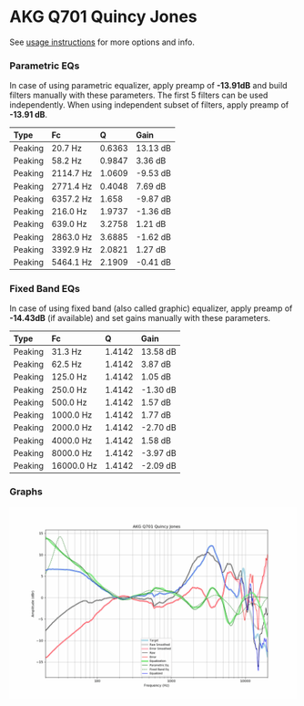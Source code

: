 # AKG Q701 Quincy Jones
See [usage instructions](https://github.com/jaakkopasanen/AutoEq#usage) for more options and info.

### Parametric EQs
In case of using parametric equalizer, apply preamp of **-13.91dB** and build filters manually
with these parameters. The first 5 filters can be used independently.
When using independent subset of filters, apply preamp of **-13.91 dB**.

| Type    | Fc        |      Q | Gain     |
|:--------|:----------|:-------|:---------|
| Peaking | 20.7 Hz   | 0.6363 | 13.13 dB |
| Peaking | 58.2 Hz   | 0.9847 | 3.36 dB  |
| Peaking | 2114.7 Hz | 1.0609 | -9.53 dB |
| Peaking | 2771.4 Hz | 0.4048 | 7.69 dB  |
| Peaking | 6357.2 Hz | 1.658  | -9.87 dB |
| Peaking | 216.0 Hz  | 1.9737 | -1.36 dB |
| Peaking | 639.0 Hz  | 3.2758 | 1.21 dB  |
| Peaking | 2863.0 Hz | 3.6885 | -1.62 dB |
| Peaking | 3392.9 Hz | 2.0821 | 1.27 dB  |
| Peaking | 5464.1 Hz | 2.1909 | -0.41 dB |

### Fixed Band EQs
In case of using fixed band (also called graphic) equalizer, apply preamp of **-14.43dB**
(if available) and set gains manually with these parameters.

| Type    | Fc         |      Q | Gain     |
|:--------|:-----------|:-------|:---------|
| Peaking | 31.3 Hz    | 1.4142 | 13.58 dB |
| Peaking | 62.5 Hz    | 1.4142 | 3.87 dB  |
| Peaking | 125.0 Hz   | 1.4142 | 1.05 dB  |
| Peaking | 250.0 Hz   | 1.4142 | -1.30 dB |
| Peaking | 500.0 Hz   | 1.4142 | 1.57 dB  |
| Peaking | 1000.0 Hz  | 1.4142 | 1.77 dB  |
| Peaking | 2000.0 Hz  | 1.4142 | -2.70 dB |
| Peaking | 4000.0 Hz  | 1.4142 | 1.58 dB  |
| Peaking | 8000.0 Hz  | 1.4142 | -3.97 dB |
| Peaking | 16000.0 Hz | 1.4142 | -2.09 dB |

### Graphs
![](./AKG%20Q701%20Quincy%20Jones.png)